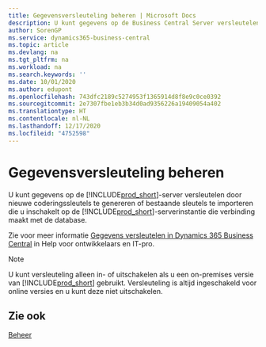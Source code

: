 ```yaml
---
title: Gegevensversleuteling beheren | Microsoft Docs
description: U kunt gegevens op de Business Central Server versleutelen door nieuwe coderingssleutels te genereren of bestaande sleutels te importeren die u op de server inschakelt.
author: SorenGP
ms.service: dynamics365-business-central
ms.topic: article
ms.devlang: na
ms.tgt_pltfrm: na
ms.workload: na
ms.search.keywords: ''
ms.date: 10/01/2020
ms.author: edupont
ms.openlocfilehash: 743dfc2189c5274953f1365914d8f8e9c0ce0392
ms.sourcegitcommit: 2e7307fbe1eb3b34d0ad9356226a19409054a402
ms.translationtype: HT
ms.contentlocale: nl-NL
ms.lasthandoff: 12/17/2020
ms.locfileid: "4752598"
---
```

# <a name="managing-data-encryption"></a>Gegevensversleuteling beheren
U kunt gegevens op de [!INCLUDE[prod_short](includes/prod_short.md)]-server versleutelen door nieuwe coderingssleutels te genereren of bestaande sleutels te importeren die u inschakelt op de [!INCLUDE[prod_short](includes/prod_short.md)]-serverinstantie die verbinding maakt met de database.

Zie voor meer informatie [Gegevens versleutelen in Dynamics 365 Business Central](/dynamics365/business-central/dev-itpro/developer/devenv-encrypting-data) in Help voor ontwikkelaars en IT-pro.

> [!Note]
> U kunt versleuteling alleen in- of uitschakelen als u een on-premises versie van [!INCLUDE[prod_short](includes/prod_short.md)] gebruikt. Versleuteling is altijd ingeschakeld voor online versies en u kunt deze niet uitschakelen.

## <a name="see-also"></a>Zie ook  
[Beheer](admin-setup-and-administration.md)
